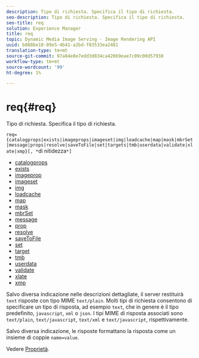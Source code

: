 ```yaml
---
description: Tipo di richiesta. Specifica il tipo di richiesta.
seo-description: Tipo di richiesta. Specifica il tipo di richiesta.
seo-title: req
solution: Experience Manager
title: req
topic: Dynamic Media Image Serving - Image Rendering API
uuid: b888be10-89e5-4b41-a2bd-f83533ea2481
translation-type: tm+mt
source-git-commit: 97a84e8e7edd3d834ca42069eae7c09c00d57938
workflow-type: tm+mt
source-wordcount: '99'
ht-degree: 1%

---
```



# req{#req}

Tipo di richiesta. Specifica il tipo di richiesta.

`req={catalogprops|exists|imageprops|imageset|img|loadcache|map|mask|mbrSet|message|props|resolve|saveToFile|set|targets|tmb|userdata|validate|xlate|xmp}[, *`di nitidezza`*]`

* [catalogprops](r-catalogprops.md)
* [exists](r-exists.md)
* [imageprop](r-imageprops.md)
* [imageset](r-imageset-req.md)
* [img](r-img.md)
* [loadcache](r-loadcache.md)
* [map](r-map-req.md)
* [mask](r-mask-req.md)
* [mbrSet](r-mbrset.md)
* [message](r-message.md)
* [prop](r-props.md)
* [resolve](r-resolve.md)
* [saveToFile](r-savetofile.md)
* [set](r-set.md)
* [target](r-targets.md)
* [tmb](r-tmb.md)
* [userdata](r-userdata.md)
* [validate](r-is-http-validate.md)
* [xlate](r-xlate.md)
* [xmp](r-xmp.md)

Salvo diversa indicazione nelle descrizioni dettagliate, il server restituirà `text` risposte con tipo MIME `text/plain`. Molti tipi di richiesta consentono di specificare un tipo di risposta, ad esempio `text`, che in genere è il tipo predefinito, `javascript`, `xml` o `json`. I tipi MIME di risposta associati sono `text/plain`, `text/javascript`, `text/xml` e `text/javascript`, rispettivamente.

Salvo diversa indicazione, le risposte formattano la risposta come un insieme di coppie `name=value`.

Vedere [Proprietà](../../../../../../is-api/http-ref/image-serving-api-ref/c-http-protocol-reference/c-response-data/c-properties/c-properties.md#concept-49c609fd6de942cab422ee412353c9d9).
